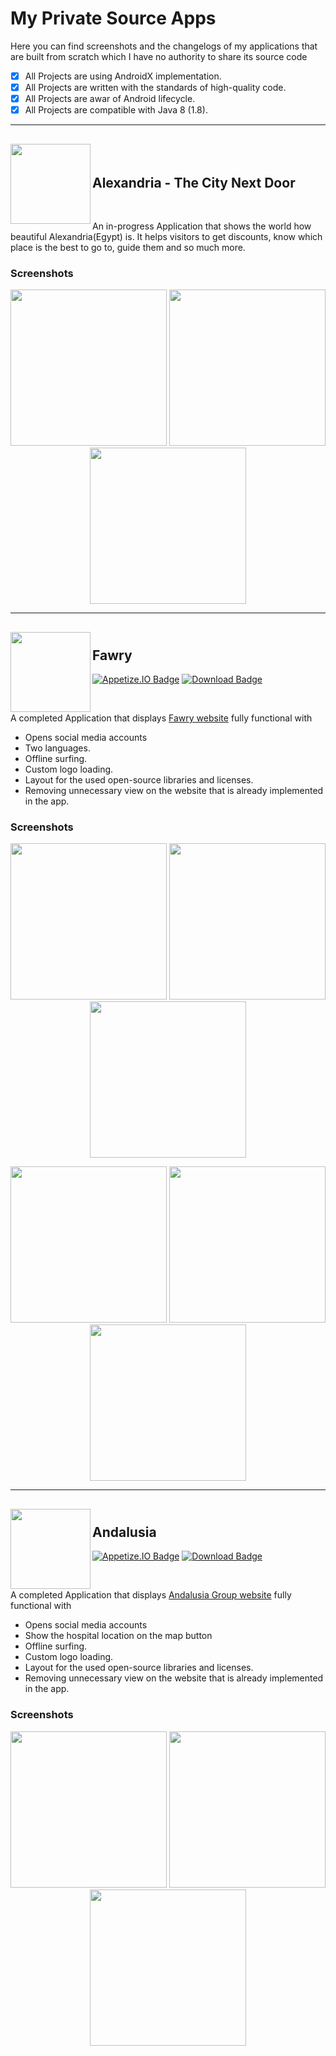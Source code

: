 # My Private Source Apps
Here you can find screenshots and the changelogs of my applications that are built from scratch which I have no authority to share its source code

-  [x]  All Projects are using AndroidX implementation.
-  [x]  All Projects are written with the standards of high-quality code.
-  [x]  All Projects are awar of Android lifecycle.
-  [x]  All Projects are compatible with Java 8 (1.8).

---
<h2> <img align="left" src="Icons/Alex.png" width="128" height="128"> 
  <br /><br />Alexandria - The City Next Door </h2>
<br />

An in-progress Application that shows the world how beautiful Alexandria(Egypt) is. It helps visitors to get discounts, know which place is the best to go to, guide them and so much more.

### Screenshots 
<p align="center"> <img src="/screenshots/AlexScreenshot1.png" width="250"> <img src="/screenshots/AlexScreenshot2.png" width="250"> <img src="/screenshots/AlexScreenshot3.png" width="250"> </p>

---
<h2> <img align="left" src="Icons/Fawry.png" width="128" height="128"> 
  <br />Fawry</h2>
  
[![Appetize.IO Badge](http://tiny.cc/q8ca8y)](https://appetize.io/embed/ne6brq77jxmqt5cc593uwn75pc)
[![Download Badge](https://img.shields.io/badge/Download-Apk-orange.svg)](https://github.com/DasserBasyouni/MyPrivateSourceApps/releases/download/v1.0/Fawry.apk)

<br />

A completed Application that displays [Fawry website](https://fawry.com/) fully functional with 
- Opens social media accounts
- Two languages.
- Offline surfing.
- Custom logo loading.
- Layout for the used open-source libraries and licenses.
- Removing unnecessary view on the website that is already implemented in the app.

### Screenshots 
<p align="center"> <img src="/screenshots/FawryScreenshot1.png" width="250"> <img src="/screenshots/FawryScreenshot2.png" width="250"> <img src="/screenshots/FawryScreenshot3.png" width="250"> </p>
<p align="center"> <img src="/screenshots/FawryScreenshot4.png" width="250"> <img src="/screenshots/FawryScreenshot5.png" width="250"> <img src="/screenshots/FawryScreenshot6.png" width="250"> </p>

---
<h2> <img align="left" src="Icons/Andalusia.png" width="128" height="128"> 
  <br />Andalusia</h2>
  
[![Appetize.IO Badge](http://tiny.cc/q8ca8y)](https://appetize.io/embed/ju8ynytz6tn4jngy2arvehby3w)
[![Download Badge](https://img.shields.io/badge/Download-Apk-orange.svg)](https://github.com/DasserBasyouni/MyPrivateSourceApps/releases/download/v1.0/Andalusia.apk)

<br />

A completed Application that displays [Andalusia Group website](http://andalusiagroup.net) fully functional with 
- Opens social media accounts
- Show the hospital location on the map button
- Offline surfing.
- Custom logo loading.
- Layout for the used open-source libraries and licenses.
- Removing unnecessary view on the website that is already implemented in the app.

### Screenshots 
<p align="center"> <img src="/screenshots/AndalusiaScreenshot1.png" width="250"> <img src="/screenshots/AndalusiaScreenshot2.png" width="250"> <img src="/screenshots/AndalusiaScreenshot3.png" width="250"> </p>
